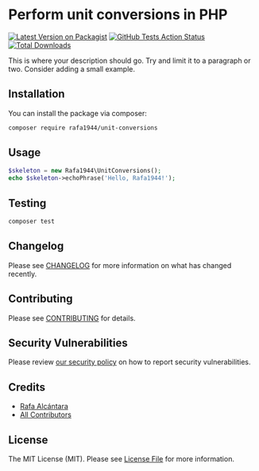 # Perform unit conversions in PHP

[![Latest Version on Packagist](https://img.shields.io/packagist/v/rafa1944/unit-conversions.svg?style=flat-square)](https://packagist.org/packages/rafa1944/unit-conversions)
[![GitHub Tests Action Status](https://img.shields.io/github/workflow/status/rafa1944/unit-conversions/run-tests?label=tests)](https://github.com/rafa1944/unit-conversions/actions?query=workflow%3Arun-tests+branch%3Amaster)
[![Total Downloads](https://img.shields.io/packagist/dt/rafa1944/unit-conversions.svg?style=flat-square)](https://packagist.org/packages/rafa1944/unit-conversions)


This is where your description should go. Try and limit it to a paragraph or two. Consider adding a small example.

## Installation

You can install the package via composer:

```bash
composer require rafa1944/unit-conversions
```

## Usage

``` php
$skeleton = new Rafa1944\UnitConversions();
echo $skeleton->echoPhrase('Hello, Rafa1944!');
```

## Testing

``` bash
composer test
```

## Changelog

Please see [CHANGELOG](CHANGELOG.md) for more information on what has changed recently.

## Contributing

Please see [CONTRIBUTING](.github/CONTRIBUTING.md) for details.

## Security Vulnerabilities

Please review [our security policy](../../security/policy) on how to report security vulnerabilities.

## Credits

- [Rafa Alcántara](https://github.com/rafa1944)
- [All Contributors](../../contributors)

## License

The MIT License (MIT). Please see [License File](LICENSE.md) for more information.
